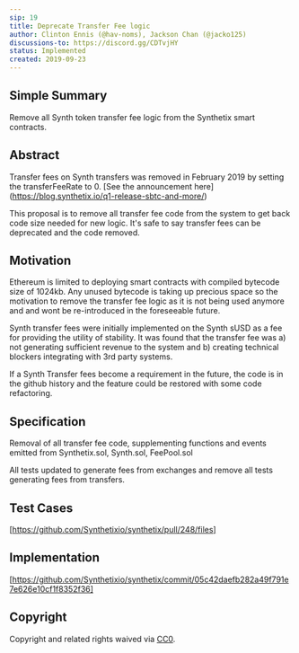 ```yaml
---
sip: 19
title: Deprecate Transfer Fee logic
author: Clinton Ennis (@hav-noms), Jackson Chan (@jacko125)
discussions-to: https://discord.gg/CDTvjHY
status: Implemented
created: 2019-09-23
---
```


## Simple Summary

<!--"If you can't explain it simply, you don't understand it well enough." Provide a simplified and layman-accessible explanation of the SIP.-->

Remove all Synth token transfer fee logic from the Synthetix smart contracts.

## Abstract

<!--A short (~200 word) description of the technical issue being addressed.-->

Transfer fees on Synth transfers was removed in February 2019 by setting the transferFeeRate to 0. [See the announcement here] (https://blog.synthetix.io/q1-release-sbtc-and-more/)

This proposal is to remove all transfer fee code from the system to get back code size needed for new logic. It's safe to say transfer fees can be deprecated and the code removed.

## Motivation

<!--The motivation is critical for SIPs that want to change Synthetix. It should clearly explain why the existing protocol specification is inadequate to address the problem that the SIP solves. SIP submissions without sufficient motivation may be rejected outright.-->

Ethereum is limited to deploying smart contracts with compiled bytecode size of 1024kb. Any unused bytecode is taking up precious space so the motivation to remove the transfer fee logic as it is not being used anymore and and wont be re-introduced in the foreseeable future.

Synth transfer fees were initially implemented on the Synth sUSD as a fee for providing the utility of stability. It was found that the transfer fee was a) not generating sufficient revenue to the system and b) creating technical blockers integrating with 3rd party systems.

If a Synth Transfer fees become a requirement in the future, the code is in the github history and the feature could be restored with some code refactoring.

## Specification

<!--The technical specification should describe the syntax and semantics of any new feature.-->

Removal of all transfer fee code, supplementing functions and events emitted from Synthetix.sol, Synth.sol, FeePool.sol

All tests updated to generate fees from exchanges and remove all tests generating fees from transfers.

## Test Cases

<!--Test cases for an implementation are mandatory for SIPs but can be included with the implementation..-->

[https://github.com/Synthetixio/synthetix/pull/248/files]

## Implementation

<!--The implementations must be completed before any SIP is given status "Implemented", but it need not be completed before the SIP is "Approved". While there is merit to the approach of reaching consensus on the specification and rationale before writing code, the principle of "rough consensus and running code" is still useful when it comes to resolving many discussions of API details.-->

[https://github.com/Synthetixio/synthetix/commit/05c42daefb282a49f791e7e626e10cf1f8352f36]

## Copyright

Copyright and related rights waived via [CC0](https://creativecommons.org/publicdomain/zero/1.0/).
